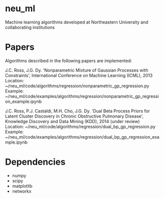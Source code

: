 neu_ml
======

Machine learning algorithms developed at Northeastern University and collaborating institutions

Papers
======

Algorithms described in the following papers are implemented:

J.C. Ross, J.G. Dy. 'Nonparametric Mixture of Gaussian Processes with Constraints', 
International Conference on Machine Learning (ICML), 2013  
Location: ~/neu\_ml/code/algorithms/regression/nonparametric_gp_regression.py  
Example: ~/neu\_ml/code/examples/algorithms/regression/nonparametric\_gp\_regression_example.ipynb  

J.C. Ross, P.J. Castaldi, M.H. Cho, J.G. Dy. 'Dual Beta Process Priors for Latent Cluster Discovery in Chronic Obstructive Pulmonary Disease', 
Knowledge Discovery and Data Mining (KDD), 2014 (under review)  
Location: ~/neu\_ml/code/algorithms/regression/dual\_bp\_gp\_regression.py  
Example: ~/neu\_ml/code/examples/algorithms/regression/dual\_bp\_gp\_regression_example.ipynb  

Dependencies
============

* numpy
* scipy
* matplotlib
* networkx